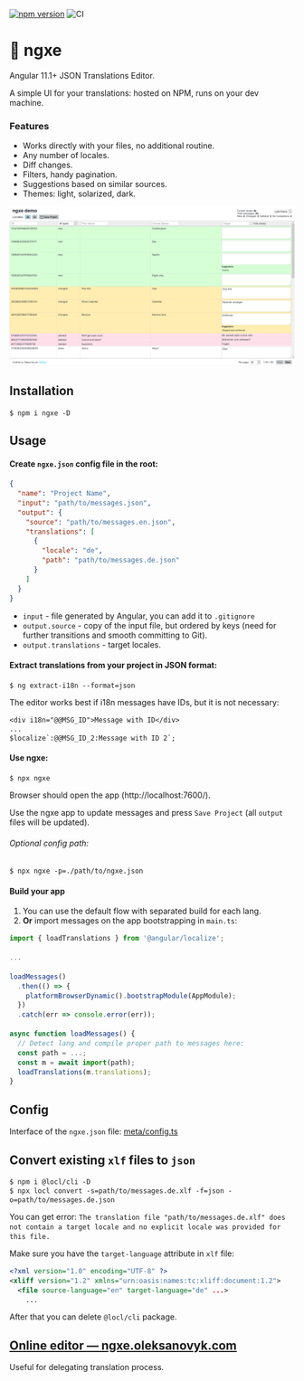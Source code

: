 [![npm version](https://badge.fury.io/js/ngxe.svg)](https://www.npmjs.com/package/ngxe)
![CI](https://github.com/navix/ngxe/actions/workflows/ci.yml/badge.svg)

# 📜 ngxe

Angular 11.1+ JSON Translations Editor.

A simple UI for your translations: hosted on NPM, runs on your dev machine.

### Features

* Works directly with your files, no additional routine.
* Any number of locales.
* Diff changes.
* Filters, handy pagination.
* Suggestions based on similar sources.
* Themes: light, solarized, dark.

![ngxe screenshop](./screenshot.png)


## Installation

```shell
$ npm i ngxe -D
```


## Usage

#### Create `ngxe.json` config file in the root:

```json
{
  "name": "Project Name",
  "input": "path/to/messages.json",
  "output": {
    "source": "path/to/messages.en.json",
    "translations": [
      {
        "locale": "de",
        "path": "path/to/messages.de.json"
      }
    ]
  }
}
```

* `input` - file generated by Angular, you can add it to `.gitignore`
* `output.source` - copy of the input file, but ordered by keys (need for further transitions and smooth committing to Git).
* `output.translations` - target locales.

#### Extract translations from your project in JSON format:

```shell
$ ng extract-i18n --format=json
```

The editor works best if i18n messages have IDs, but it is not necessary:

```
<div i18n="@@MSG_ID">Message with ID</div>
...
$localize`:@@MSG_ID_2:Message with ID 2`;
```

#### Use ngxe:

```shell
$ npx ngxe
```

Browser should open the app (http://localhost:7600/).

Use the ngxe app to update messages and press `Save Project` (all `output` files will be updated).

###### Optional config path:

```shell
$ npx ngxe -p=./path/to/ngxe.json
```

#### Build your app

1. You can use the default flow with separated build for each lang.
2. **Or** import messages on the app bootstrapping in `main.ts`:

```ts
import { loadTranslations } from '@angular/localize';

...

loadMessages()
  .then(() => {
    platformBrowserDynamic().bootstrapModule(AppModule);
  })
  .catch(err => console.error(err));
  
async function loadMessages() {
  // Detect lang and compile proper path to messages here:
  const path = ...;
  const m = await import(path);
  loadTranslations(m.translations);
}
```


## Config

Interface of the `ngxe.json` file: [meta/config.ts](/projects/meta/config.ts)


## Convert existing `xlf` files to `json`

```shell
$ npm i @locl/cli -D
$ npx locl convert -s=path/to/messages.de.xlf -f=json -o=path/to/messages.de.json
```

You can get error: `The translation file "path/to/messages.de.xlf" does not contain a target locale and no explicit locale was provided for this file.`

Make sure you have the `target-language` attribute in `xlf` file:

```xml
<?xml version="1.0" encoding="UTF-8" ?>
<xliff version="1.2" xmlns="urn:oasis:names:tc:xliff:document:1.2">
  <file source-language="en" target-language="de" ...>
    ...
```

After that you can delete `@locl/cli` package. 


## [Online editor — ngxe.oleksanovyk.com](https://ngxe.oleksanovyk.com/)

Useful for delegating translation process.
